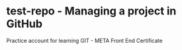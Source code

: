 # test-repo - Managing a project in GitHub
Practice account for learning GIT - META Front End Certificate 
